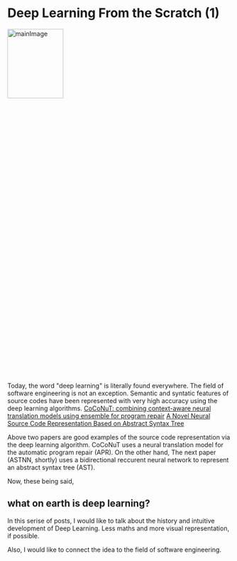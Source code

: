 

# Deep Learning From the Scratch (1)

<img src="{{site.url}}/assets/images/DL.jpeg" width="50%" height="20%" alt="mainImage">

Today, the word "deep learning" is literally found everywhere. The field of software engineering is not an exception. Semantic and syntatic features of source codes have been represented with very high accuracy using the deep learning algorithms.
[CoCoNuT: combining context-aware neural translation models using ensemble for program repair](https://dl.acm.org/doi/abs/10.1145/3395363.3397369)
[A Novel Neural Source Code Representation Based on Abstract Syntax Tree](https://ieeexplore.ieee.org/abstract/document/8812062)

Above two papers are good examples of the source code representation via the deep learning algorithm. CoCoNuT uses a neural translation model for the automatic program repair (APR). On the other hand, The next paper (ASTNN, shortly) uses a bidirectional reccurent neural network to represent an abstract syntax tree (AST).

Now, these being said, 
## what on earth is deep learning?

In this serise of posts, I would like to talk about the history and intuitive development of Deep Learning. Less maths and more visual representation, if possible.

Also, I would like to connect the idea to the field of software engineering.